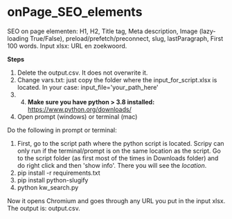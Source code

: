 # onPage_SEO_elements
SEO on page elementen: H1, H2, Title tag, Meta description, Image (lazy-loading True/False), preload/prefetch/preconnect, slug, lastParagraph, First 100 words. Input xlsx: URL en zoekwoord.


**Steps**

1. Delete the output.csv. It does not overwrite it.
2. Change vars.txt: just copy the folder where the input_for_script.xlsx is located. In your case: input_file='your_path_here'
3. 4. **Make sure you have python > 3.8 installed:** https://www.python.org/downloads/ 
4. Open prompt (windows) or terminal (mac)

Do the following in prompt or terminal:

1. First, go to the script path where the python script is located. Scripy can only run if the terminal/prompt is on the same location as the script. Go to the script folder (as first most of the times in Downloads folder) and do right click and then 'show info'. There you will see the _location_.
2. pip install -r requirements.txt
3. pip install python-slugify
4. python kw_search.py

Now it opens Chromium and goes through any URL you put in the input xlsx. The output is: output.csv.
